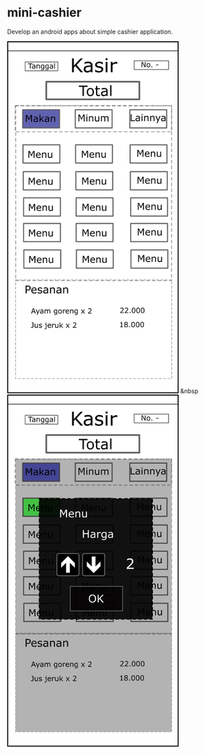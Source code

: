 # mini-cashier
Develop an android apps about simple cashier application.

<img src="./kasir01.png" width="400"> &nbsp <img src="./kasir02.png" width="400">
